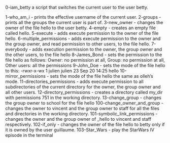 0-iam_betty a script that switches the current user to the user betty.

1-who_am_i - prints the effective username of the current user.
2-groups - prints all the groups the current user is part of.
3-new_owner  - changes the owner of the file hello to the user betty.
4-empty - creates an empty file called hello.
5-execute - adds execute permission to the owner of the file hello.
6-multiple_permissions - adds execute permission to the owner and the group owner, and read permission to other users, to the file hello.
7-everybody - adds execution permission to the owner, the group owner and the other users, to the file hello
8-James_Bond - sets the permission to the file hello as follows: Owner: no permission at all, Group: no permission at all, Other users: all the permissions
9-John_Doe - sets the mode of the file hello to this:
-rwxr-x-wx 1 julien julien 23 Sep 20 14:25 hello
10-mirror_permissions - sets the mode of the file hello the same as olleh’s mode.
11-directories_permissions - adds execute permission to all subdirectories of the current directory for the owner, the group owner and all other users.
12-directory_permissions - creates a directory called my_dir with permissions 751 in the working directory.
13-change_group - changes the group owner to school for the file hello
100-change_owner_and_group - changes the owner to vincent and the group owner to staff for all the files and directories in the working directory.
101-symbolic_link_permissions - changes the owner and the group owner of _hello to vincent and staff respectively.
102-if_only - changes the owner of the file hello to betty only if it is owned by the user guillaume.
103-Star_Wars - play the StarWars IV episode in the terminal
